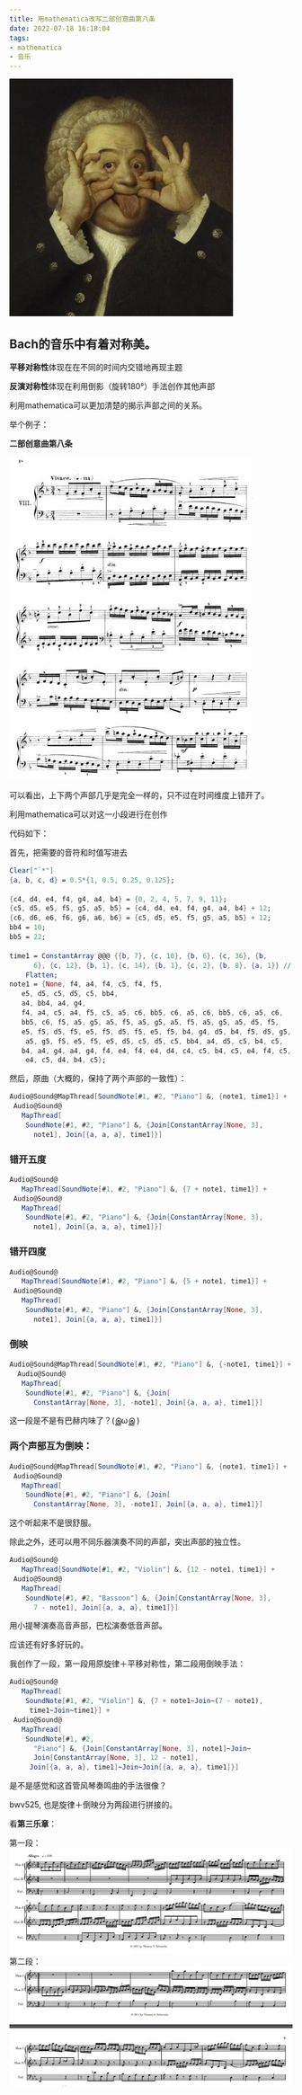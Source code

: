 ```yaml
---
title: 用mathematica改写二部创意曲第八条
date: 2022-07-18 16:18:04
tags:
- mathematica
- 音乐
---
```

![Bach](用mathematica改写二部创意曲第八条/bach.png)
## Bach的音乐中有着对称美。
<!--more-->
**平移对称性**体现在在不同的时间内交错地再现主题

**反演对称性**体现在利用倒影（旋转180°）手法创作其他声部

利用mathematica可以更加清楚的揭示声部之间的关系。

举个例子：

**二部创意曲第八条**

![1](用mathematica改写二部创意曲第八条/1.jpg)

可以看出，上下两个声部几乎是完全一样的，只不过在时间维度上错开了。

利用mathematica可以对这一小段进行在创作

代码如下：

首先，把需要的音符和时值写进去
```mathematica
Clear["`*"]
{a, b, c, d} = 0.5*{1, 0.5, 0.25, 0.125};

{c4, d4, e4, f4, g4, a4, b4} = {0, 2, 4, 5, 7, 9, 11};
{c5, d5, e5, f5, g5, a5, b5} = {c4, d4, e4, f4, g4, a4, b4} + 12;
{c6, d6, e6, f6, g6, a6, b6} = {c5, d5, e5, f5, g5, a5, b5} + 12;
bb4 = 10;
bb5 = 22;

time1 = ConstantArray @@@ {{b, 7}, {c, 10}, {b, 6}, {c, 36}, {b, 
      6}, {c, 12}, {b, 1}, {c, 14}, {b, 1}, {c, 2}, {b, 8}, {a, 1}} //
    Flatten;
note1 = {None, f4, a4, f4, c5, f4, f5,
   e5, d5, c5, d5, c5, bb4,
   a4, bb4, a4, g4,
   f4, a4, c5, a4, f5, c5, a5, c6, bb5, c6, a5, c6, bb5, c6, a5, c6, 
   bb5, c6, f5, a5, g5, a5, f5, a5, g5, a5, f5, a5, g5, a5, d5, f5, 
   e5, f5, d5, f5, e5, f5, d5, f5, e5, f5, b4, g4, d5, b4, f5, d5, g5,
    a5, g5, f5, e5, f5, e5, d5, c5, d5, c5, bb4, a4, d5, c5, b4, c5, 
   b4, a4, g4, a4, g4, f4, e4, f4, e4, d4, c4, c5, b4, c5, e4, f4, c5,
    e4, c5, d4, b4, c5};
```
然后，原曲（大概的，保持了两个声部的一致性）：
```mathematica
Audio@Sound@MapThread[SoundNote[#1, #2, "Piano"] &, {note1, time1}] + 
 Audio@Sound@
   MapThread[
    SoundNote[#1, #2, "Piano"] &, {Join[ConstantArray[None, 3], 
      note1], Join[{a, a, a}, time1]}]
```
### 错开五度
```mathematica
Audio@Sound@
   MapThread[SoundNote[#1, #2, "Piano"] &, {7 + note1, time1}] + 
 Audio@Sound@
   MapThread[
    SoundNote[#1, #2, "Piano"] &, {Join[ConstantArray[None, 3], 
      note1], Join[{a, a, a}, time1]}]
```
### 错开四度
```mathematica
Audio@Sound@
   MapThread[SoundNote[#1, #2, "Piano"] &, {5 + note1, time1}] + 
 Audio@Sound@
   MapThread[
    SoundNote[#1, #2, "Piano"] &, {Join[ConstantArray[None, 3], 
      note1], Join[{a, a, a}, time1]}]
```
### 倒映
```mathematica
Audio@Sound@MapThread[SoundNote[#1, #2, "Piano"] &, {-note1, time1}] +
  Audio@Sound@
   MapThread[
    SoundNote[#1, #2, "Piano"] &, {Join[
      ConstantArray[None, 3], -note1], Join[{a, a, a}, time1]}]
```
这一段是不是有巴赫内味了？(இωஇ )
### 两个声部互为**倒映**：
```mathematica
Audio@Sound@MapThread[SoundNote[#1, #2, "Piano"] &, {note1, time1}] + 
 Audio@Sound@
   MapThread[
    SoundNote[#1, #2, "Piano"] &, {Join[
      ConstantArray[None, 3], -note1], Join[{a, a, a}, time1]}]
```
这个听起来不是很舒服。

除此之外，还可以用不同乐器演奏不同的声部，突出声部的独立性。
```mathematica
Audio@Sound@
   MapThread[SoundNote[#1, #2, "Violin"] &, {12 - note1, time1}] + 
 Audio@Sound@
   MapThread[
    SoundNote[#1, #2, "Bassoon"] &, {Join[ConstantArray[None, 3], 
      7 - note1], Join[{a, a, a}, time1]}]
```
用小提琴演奏高音声部，巴松演奏低音声部。

应该还有好多好玩的。

我创作了一段，第一段用原旋律＋平移对称性，第二段用倒映手法：
```mathematica
Audio@Sound@
   MapThread[
    SoundNote[#1, #2, "Violin"] &, {7 + note1~Join~(7 - note1), 
     time1~Join~time1}] + 
 Audio@Sound@
   MapThread[
    SoundNote[#1, #2, 
      "Piano"] &, {Join[ConstantArray[None, 3], note1]~Join~
      Join[ConstantArray[None, 3], 12 - note1], 
     Join[{a, a, a}, time1]~Join~Join[{a, a, a}, time1]}]
```
是不是感觉和这首管风琴奏鸣曲的手法很像？

bwv525, 也是旋律＋倒映分为两段进行拼接的。

看**第三乐章**：

第一段：
![1](用mathematica改写二部创意曲第八条/2.jpg)
第二段：
![1](用mathematica改写二部创意曲第八条/3.jpg)
